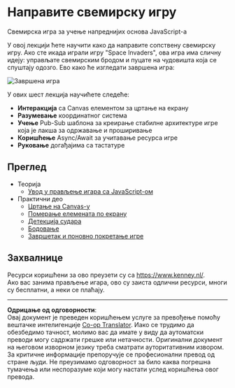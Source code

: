 <!--
CO_OP_TRANSLATOR_METADATA:
{
  "original_hash": "c40a698395ee5102715f7880bba3f2e7",
  "translation_date": "2025-08-28T10:14:34+00:00",
  "source_file": "6-space-game/README.md",
  "language_code": "sr"
}
-->
# Направите свемирску игру

Свемирска игра за учење напреднијих основа JavaScript-а

У овој лекцији ћете научити како да направите сопствену свемирску игру. Ако сте икада играли игру "Space Invaders", ова игра има сличну идеју: управљате свемирским бродом и пуцате на чудовишта која се спуштају одозго. Ево како ће изгледати завршена игра:

![Завршена игра](../../../6-space-game/images/pewpew.gif)

У ових шест лекција научићете следеће:

- **Интеракција** са Canvas елементом за цртање на екрану
- **Разумевање** координатног система
- **Учење** Pub-Sub шаблона за креирање стабилне архитектуре игре која је лакша за одржавање и проширивање
- **Коришћење** Async/Await за учитавање ресурса игре
- **Руковање** догађајима са тастатуре

## Преглед

- Теорија
   - [Увод у прављење игара са JavaScript-ом](1-introduction/README.md)
- Практични део
   - [Цртање на Canvas-у](2-drawing-to-canvas/README.md)
   - [Померање елемената по екрану](3-moving-elements-around/README.md)
   - [Детекција судара](4-collision-detection/README.md)
   - [Бодовање](5-keeping-score/README.md)
   - [Завршетак и поновно покретање игре](6-end-condition/README.md)

## Захвалнице

Ресурси коришћени за ово преузети су са https://www.kenney.nl/.  
Ако вас занима прављење игара, ово су заиста одлични ресурси, многи су бесплатни, а неки се плаћају.

---

**Одрицање од одговорности**:  
Овај документ је преведен коришћењем услуге за превођење помоћу вештачке интелигенције [Co-op Translator](https://github.com/Azure/co-op-translator). Иако се трудимо да обезбедимо тачност, молимо вас да имате у виду да аутоматски преводи могу садржати грешке или нетачности. Оригинални документ на његовом изворном језику треба сматрати ауторитативним извором. За критичне информације препоручује се професионални превод од стране људи. Не преузимамо одговорност за било каква погрешна тумачења или неспоразуме који могу настати услед коришћења овог превода.